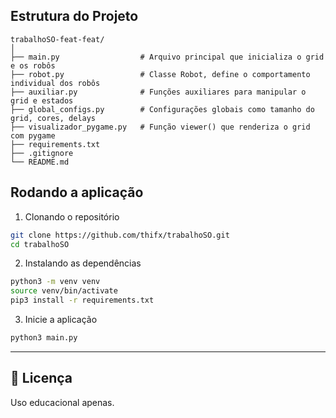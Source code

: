## Estrutura do Projeto

```
trabalhoSO-feat-feat/
│
├── main.py                  # Arquivo principal que inicializa o grid e os robôs
├── robot.py                 # Classe Robot, define o comportamento individual dos robôs
├── auxiliar.py              # Funções auxiliares para manipular o grid e estados
├── global_configs.py        # Configurações globais como tamanho do grid, cores, delays
├── visualizador_pygame.py   # Função viewer() que renderiza o grid com pygame
├── requirements.txt        
├── .gitignore              
└── README.md               
```

## Rodando a aplicação

1. Clonando o repositório
```bash
git clone https://github.com/thifx/trabalhoSO.git
cd trabalhoSO
```
2. Instalando as dependências

```bash
python3 -m venv venv
source venv/bin/activate
pip3 install -r requirements.txt
```

3. Inicie a aplicação
```bash
python3 main.py
```

---

## 📃 Licença

Uso educacional apenas.
